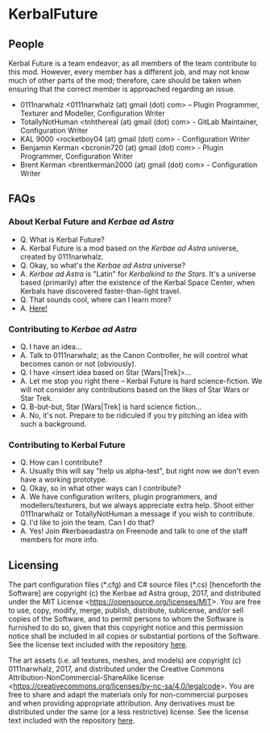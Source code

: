 # KerbalFuture

## People

Kerbal Future is a team endeavor, as all members of the team contribute to this mod. However, every member has a different job, and may not know much of other parts of the mod; therefore, care should be taken when ensuring that the correct member is approached regarding an issue.

* 0111narwhalz \<0111narwhalz (at) gmail (dot) com\> – Plugin Programmer, Texturer and Modeller, Configuration Writer
* TotallyNotHuman \<tnhthereal (at) gmail (dot) com\> - GitLab Maintainer, Configuration Writer
* KAL 9000 \<rocketboy04 (at) gmail (dot) com\> - Configuration Writer
* Benjamin Kerman \<bcronin720 (at) gmail (dot) com\> - Plugin Programmer, Configuration Writer
* Brent Kerman \<brentkerman2000 (at) gmail (dot) com\> - Configuration Writer

## FAQs

### About Kerbal Future and *Kerbae ad Astra*

* Q. What is Kerbal Future?
* A. Kerbal Future is a mod based on the *Kerbae ad Astra* universe, created by 0111narwhalz.
* Q. Okay, so what's the *Kerbae ad Astra* universe?
* A. *Kerbae ad Astra* is "Latin" for *Kerbalkind to the Stars*. It's a universe based (primarily) after the existence of the Kerbal Space Center, when Kerbals have discovered faster-than-light travel.
* Q. That sounds cool, where can I learn more?
* A. [Here!](http://35.190.136.99/w)

### Contributing to *Kerbae ad Astra*

* Q. I have an idea…
* A. Talk to 0111narwhalz; as the Canon Controller, he will control what becomes canon or not (obviously).
* Q. I have \<insert idea based on Star \[Wars|Trek\]\>…
* A. Let me stop you right there – Kerbal Future is hard science-fiction. We will not consider any contributions based on the likes of Star Wars or Star Trek.
* Q. B-but-but, Star \[Wars|Trek\] is hard science fiction…
* A. No, it's not. Prepare to be ridiculed if you try pitching an idea with such a background.

### Contributing to Kerbal Future

* Q. How can I contribute?
* A. Usually this will say "help us alpha-test", but right now we don't even have a working prototype.
* Q. Okay, so in what other ways can I contribute?
* A. We have configuration writers, plugin programmers, and modellers/texturers, but we always appreciate extra help. Shoot either 0111narwhalz or TotallyNotHuman a message if you wish to contribute.
* Q. I'd like to join the team. Can I do that?
* A. Yes! Join #kerbaeadastra on Freenode and talk to one of the staff members for more info.

## Licensing

The part configuration files (\*.cfg) and C# source files (\*.cs) [henceforth the Software] are copyright (c) the Kerbae ad Astra group, 2017, and distributed under the MIT License <<https://opensource.org/licenses/MIT>>. You are free to use, copy, modify, merge, publish, distribute, sublicense, and/or sell copies of the Software, and to permit persons to whom the Software is furnished to do so, given that this copyright notice and this permission notice shall be included in all copies or substantial portions of the Software. See the license text included with the repository [here](http://35.190.136.99:8080/KerbaeAdAstra/KerbalFuture/blob/develop/LICENSE.code.md).

The art assets (i.e. all textures, meshes, and models) are copyright (c) 0111narwhalz, 2017, and distributed under the Creative Commons Attribution-NonCommercial-ShareAlike license <<https://creativecommons.org/licenses/by-nc-sa/4.0/legalcode>>. You are free to share and adapt the materials only for non-commercial purposes and when providing appropriate attribution. Any derivatives must be distributed under the same (or a less restrictive) license. See the license text included with the repository [here](http://35.190.136.99:8080/KerbaeAdAstra/KerbalFuture/blob/develop/LICENSE.assets.md).
